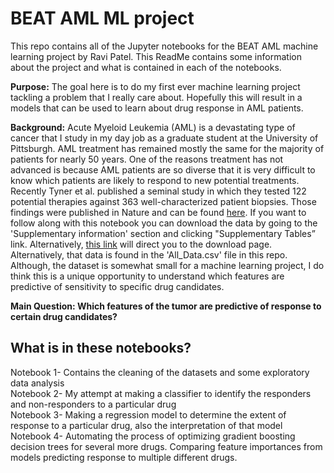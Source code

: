 # BEAT AML ML project

This repo contains all of the Jupyter notebooks for the BEAT AML machine learning project by Ravi Patel. This ReadMe contains some information about the project and what is contained in each of the notebooks.

**Purpose:** The goal here is to do my first ever machine learning project tackling a problem that I really care about. Hopefully this will result in a models that can be used to learn about drug response in AML patients.

**Background:** Acute Myeloid Leukemia (AML) is a devastating type of cancer that I study in my day job as a graduate student at the University of Pittsburgh. AML treatment has remained mostly the same for the majority of patients for nearly 50 years. One of the reasons treatment has not advanced is because AML patients are so diverse that it is very difficult to know which patients are likely to respond to new potential treatments. Recently Tyner et al. published a seminal study in which they tested 122 potential therapies against 363 well-characterized patient biopsies. Those findings were published in Nature and can be found [here](https://www.nature.com/articles/s41586-018-0623-z). If you want to follow along with this notebook you can download the data by going to the 'Supplementary information' section and clicking "Supplementary Tables” link. Alternatively, [this link](https://static-content.springer.com/esm/art%3A10.1038%2Fs41586-018-0623-z/MediaObjects/41586_2018_623_MOESM3_ESM.xlsx) will direct you to the download page. Alternatively, that data is found in the 'All_Data.csv' file in this repo.  Although, the dataset is somewhat small for a machine learning project, I do think this is a unique opportunity to understand which features are predictive of sensitivity to specific drug candidates.

**Main Question: Which features of the tumor are predictive of response to certain drug candidates?**

## What is in these notebooks?
Notebook 1- Contains the cleaning of the datasets and some exploratory data analysis      
Notebook 2- My attempt at making a classifier to identify the responders and non-responders to a particular drug       
Notebook 3- Making a regression model to determine the extent of response to a particular drug, also the interpretation of that model       
Notebook 4- Automating the process of optimizing gradient boosting decision trees for several more drugs. Comparing feature importances from models predicting response to multiple different drugs.     
